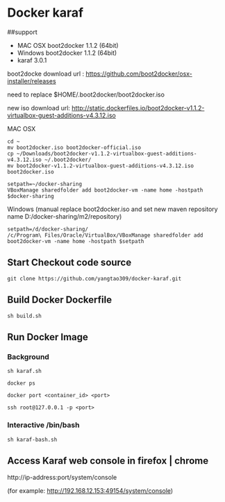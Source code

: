 # Docker karaf

##support

  * MAC OSX boot2docker 1.1.2 (64bit)
  * Windows boot2docker 1.1.2 (64bit)
  * karaf 3.0.1
  
boot2docke download url :  https://github.com/boot2docker/osx-installer/releases 

need to replace $HOME/.boot2docker/boot2docker.iso 
  
new iso download url: http://static.dockerfiles.io/boot2docker-v1.1.2-virtualbox-guest-additions-v4.3.12.iso
 
 MAC OSX
 ```
 cd ~
 mv boot2docker.iso boot2docker-official.iso
 cp ~/Downloads/boot2docker-v1.1.2-virtualbox-guest-additions-v4.3.12.iso ~/.boot2docker/
 mv boot2docker-v1.1.2-virtualbox-guest-additions-v4.3.12.iso boot2docker.iso 
 
 setpath=~/docker-sharing
 VBoxManage sharedfolder add boot2docker-vm -name home -hostpath $docker-sharing
 ```

 Windows (manual replace boot2docker.iso and set new maven repository name D:/docker-sharing/m2/repository)
 ```
 setpath=/d/docker-sharing/
 /c/Program\ Files/Oracle/VirtualBox/VBoxManage sharedfolder add boot2docker-vm -name home -hostpath $setpath
 ```
 
## Start Checkout code source
 
```
git clone https://github.com/yangtao309/docker-karaf.git
```

## Build Docker Dockerfile

```
sh build.sh
```

## Run Docker Image

### Background
```
sh karaf.sh

docker ps 

docker port <container_id> <port>

ssh root@127.0.0.1 -p <port>
```
### Interactive /bin/bash

```
sh karaf-bash.sh
```

## Access Karaf web console in firefox | chrome 

http://ip-address:port/system/console

(for example: http://192.168.12.153:49154/system/console)
